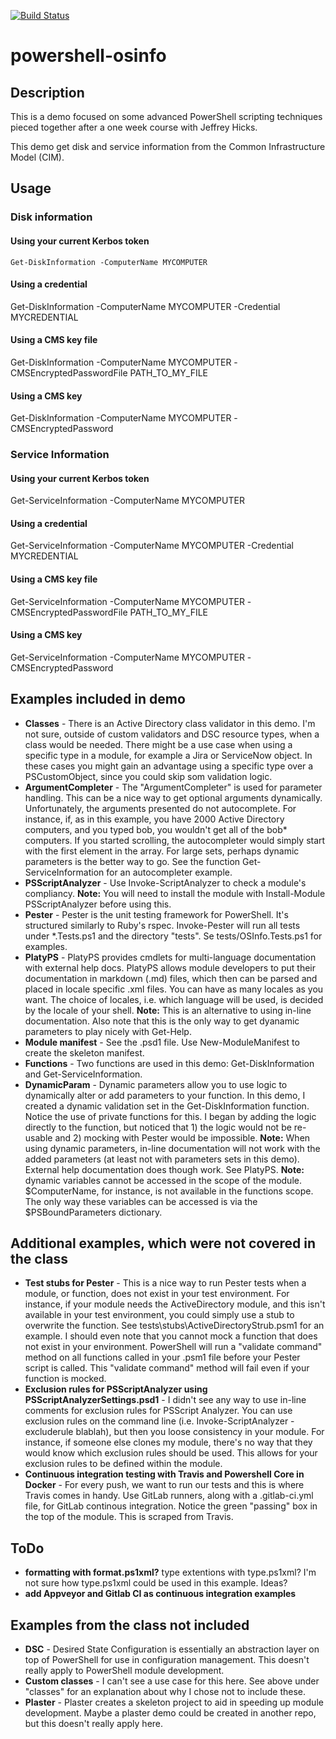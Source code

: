 [![Build Status](https://travis-ci.org/luksi1/powershell-osinfo.svg?branch=master)](https://travis-ci.org/luksi1/powershell-osinfo)

# powershell-osinfo

## Description

This is a demo focused on some advanced PowerShell scripting techniques pieced together after a one week course with Jeffrey Hicks.

This demo get disk and service information from the Common Infrastructure Model (CIM).

## Usage

### Disk information

#### Using your current Kerbos token
    Get-DiskInformation -ComputerName MYCOMPUTER

#### Using a credential
Get-DiskInformation -ComputerName MYCOMPUTER -Credential MYCREDENTIAL

#### Using a CMS key file

Get-DiskInformation -ComputerName MYCOMPUTER -CMSEncryptedPasswordFile PATH_TO_MY_FILE

#### Using a CMS key

Get-DiskInformation -ComputerName MYCOMPUTER -CMSEncryptedPassword

### Service Information

#### Using your current Kerbos token
Get-ServiceInformation -ComputerName MYCOMPUTER

#### Using a credential
Get-ServiceInformation -ComputerName MYCOMPUTER -Credential MYCREDENTIAL

#### Using a CMS key file

Get-ServiceInformation -ComputerName MYCOMPUTER -CMSEncryptedPasswordFile PATH_TO_MY_FILE

#### Using a CMS key

Get-ServiceInformation -ComputerName MYCOMPUTER -CMSEncryptedPassword

## Examples included in demo
- **Classes** - There is an Active Directory class validator in this demo. I'm not sure, outside of custom validators and DSC resource types, when a class would be needed. There might be a use case when using a specific type in a module, for example a Jira or ServiceNow object. In these cases you might gain an advantage using a specific type over a PSCustomObject, since you could skip som validation logic.
- **ArgumentCompleter** - The "ArgumentCompleter" is used for parameter handling. This can be a nice way to get optional arguments dynamically. Unfortunately, the arguments presented do not autocomplete. For instance, if, as in this example, you have 2000 Active Directory computers, and you typed bob, you wouldn't get all of the bob* computers. If you started scrolling, the autocompleter would simply start with the first element in the array. For large sets, perhaps dynamic parameters is the better way to go. See the function Get-ServiceInformation for an autocompleter example.
- **PSScriptAnalyzer** - Use Invoke-ScriptAnalyzer to check a module's compliancy. **Note:** You will need to install the module with Install-Module PSScriptAnalyzer before using this.
- **Pester** - Pester is the unit testing framework for PowerShell. It's structured similarly to Ruby's rspec. Invoke-Pester will run all tests under *.Tests.ps1 and the directory "tests". Se tests/OSInfo.Tests.ps1 for examples.
- **PlatyPS** - PlatyPS provides cmdlets for multi-language documentation with external help docs. PlatyPS allows module developers to put their documentation in markdown (.md) files, which then can be parsed and placed in locale specific .xml files. You can have as many locales as you want. The choice of locales, i.e. which language will be used, is decided by the locale of your shell. **Note:** This is an alternative to using in-line documentation. Also note that this is the only way to get dyanamic parameters to play nicely with Get-Help.
- **Module manifest** - See the .psd1 file. Use New-ModuleManifest to create the skeleton manifest.
- **Functions** - Two functions are used in this demo: Get-DiskInformation and Get-ServiceInformation.
- **DynamicParam** - Dynamic parameters allow you to use logic to dynamically alter or add parameters to your function. In this demo, I created a dynamic validation set in the Get-DiskInformation function. Notice the use of private functions for this. I began by adding the logic directly to the function, but noticed that 1) the logic would not be re-usable and 2) mocking with Pester would be impossible. **Note:** When using dynamic parameters, in-line documentation will not work with the added parameters (at least not with parameters sets in this demo). External help documentation does though work. See PlatyPS. **Note:** dynamic variables cannot be accessed in the scope of the module. $ComputerName, for instance, is not available in the functions scope. The only way these variables can be accessed is via the $PSBoundParameters dictionary.

## Additional examples, which were not covered in the class
- **Test stubs for Pester** - This is a nice way to run Pester tests when a module, or function, does not exist in your test environment. For instance, if your module needs the ActiveDirectory module, and this isn't available in your test environment, you could simply use a stub to overwrite the function. See tests\stubs\ActiveDirectoryStrub.psm1 for an example. I should even note that you cannot mock a function that does not exist in your environment. PowerShell will run a "validate command" method on all functions called in your .psm1 file before your Pester script is called. This "validate command" method will fail even if your function is mocked.
- **Exclusion rules for PSScriptAnalyzer using PSScriptAnalyzerSettings.psd1** - I didn't see any way to use in-line comments for exclusion rules for PSScript Analyzer. You can use exclusion rules on the command line (i.e. Invoke-ScriptAnalyzer -excluderule blablah), but then you loose consistency in your module. For instance, if someone else clones my module, there's no way that they would know which exclusion rules should be used. This allows for your exclusion rules to be defined within the module.
- **Continuous integration testing with Travis and Powershell Core in Docker** - For every push, we want to run our tests and this is where Travis comes in handy. Use GitLab runners, along with a .gitlab-ci.yml file, for GitLab continous integration. Notice the green "passing" box in the top of the module. This is scraped from Travis. 

## ToDo
- **formatting with format.ps1xml?** type extentions with type.ps1xml? I'm not sure how type.ps1xml could be used in this example. Ideas?
- **add Appveyor and Gitlab CI as continuous integration examples**

## Examples from the class not included
- **DSC** - Desired State Configuration is essentially an abstraction layer on top of PowerShell for use in configuration management. This doesn't really apply to PowerShell module development.
- **Custom classes** - I can't see a use case for this here. See above under "classes" for an explanation about why I chose not to include these.
- **Plaster** - Plaster creates a skeleton project to aid in speeding up module development. Maybe a plaster demo could be created in another repo, but this doesn't really apply here.
